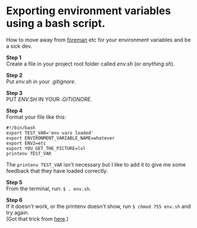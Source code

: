 # Exporting environment variables using a bash script.
How to move away from [foreman](https://www.npmjs.com/package/foreman) etc for your environment variables and be a sick dev.

**Step 1**  
Create a file in your project root folder called *env.sh* (or *anything.sh*).

**Step 2**  
Put *env.sh* in your *.gitignore*.

**Step 3**  
PUT *ENV.SH* IN YOUR *.GITIGNORE*.

**Step 4**  
Format your file like this:
```
#!/bin/bash
export TEST_VAR='env vars loaded'
export ENVIRONMENT_VARIABLE_NAME=whatever
export ENV2=etc
export YOU_GET_THE_PICTURE=lol
printenv TEST_VAR
```
The `printenv TEST_VAR` isn't necessary but I like to add it to give me some feedback that they have loaded correctly.

**Step 5**  
From the terminal, run: `$ . env.sh`.

**Step 6**  
If it doesn't work, or the printenv doesn't show, run `$ chmod 755 env.sh` and try again.  
(Got that trick from [here](http://ryanstutorials.net/bash-scripting-tutorial/bash-script.php).)
